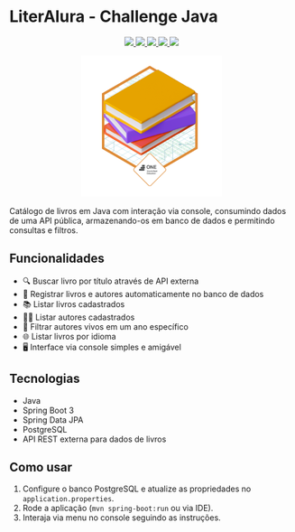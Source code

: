 # LiterAlura - Challenge Java

<p align="center">
     <a alt="Java" href="https://java.com" target="_blank">
        <img src="https://img.shields.io/badge/Java-v22.0.1-ED8B00.svg" />
    </a>
    <a alt="Spring Framework" href="https://spring.io/" target="_blank">
        <img src="https://img.shields.io/badge/Spring-v3.3.0-6DB33F.svg" />
    </a>
     <a alt="Maven" href="https://maven.apache.org/index.html" target="_blank">
        <img src="https://img.shields.io/badge/Maven-v4.0.0-CD2335.svg" />
    </a>
    <a alt="Jackson" href="https://github.com/FasterXML/jackson" target="_blank">
        <img src="https://img.shields.io/badge/Jackson-v2.17.0-36AAFD.svg" />
    </a>
    <a alt="PostgreSQL" href="https://postgresql.org" target="_blank">
        <img src="https://img.shields.io/badge/PostgreSQL-v.15.6-316192.svg" />
    </a>
</p>

<p align="center">
    <img src="./imgs/Badge-Literalura.png" width="250px" alt="Badge de 
Conquista">
</p>

Catálogo de livros em Java com interação via console, consumindo dados de uma API pública, armazenando-os em banco de dados e permitindo consultas e filtros.

## Funcionalidades

- 🔍 Buscar livro por título através de API externa
- 💾 Registrar livros e autores automaticamente no banco de dados
- 📚 Listar livros cadastrados
- 🧑‍💼 Listar autores cadastrados
- 📅 Filtrar autores vivos em um ano específico
- 🌐 Listar livros por idioma
- 🖥️ Interface via console simples e amigável

## Tecnologias

- Java
- Spring Boot 3
- Spring Data JPA
- PostgreSQL
- API REST externa para dados de livros

## Como usar

1. Configure o banco PostgreSQL e atualize as propriedades no `application.properties`.
2. Rode a aplicação (`mvn spring-boot:run` ou via IDE).
3. Interaja via menu no console seguindo as instruções.